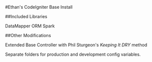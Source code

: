 #Ethan's CodeIgniter Base Install

##Included Libraries

DataMapper ORM
Spark

##Other Modifications

Extended Base Controller with Phil Sturgeon's *Keeping It DRY* method

Separate folders for production and development config variables.


